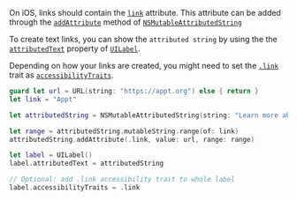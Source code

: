 On iOS, links should contain the [`link`](https://developer.apple.com/documentation/foundation/nsattributedstring/key/1535719-link) attribute. This attribute can be added through the [`addAttribute`](https://developer.apple.com/documentation/foundation/nsmutableattributedstring/1417080-addattribute) method of [`NSMutableAttributedString`](https://developer.apple.com/documentation/foundation/nsmutableattributedstring)

To create text links, you can show the `attributed string` by using the the [`attributedText`](https://developer.apple.com/documentation/uikit/uilabel/1620542-attributedtext) property of [`UILabel`](https://developer.apple.com/documentation/uikit/uilabel).

Depending on how your links are created, you might need to set the [`.link`](https://developer.apple.com/documentation/uikit/uiaccessibilitytraits/1620178-link) trait as [`accessibilityTraits`](https://developer.apple.com/documentation/objectivec/nsobject/1615202-accessibilitytraits).

```swift
guard let url = URL(string: "https://appt.org") else { return }
let link = "Appt"

let attributedString = NSMutableAttributedString(string: "Learn more about \(link)")

let range = attributedString.mutableString.range(of: link)
attributedString.addAttribute(.link, value: url, range: range)

let label = UILabel()
label.attributedText = attributedString

// Optional: add .link accessibility trait to whole label
label.accessibilityTraits = .link
```

